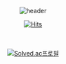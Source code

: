 <!--
**jjjjeeee/jjjjeeee** is a ✨ _special_ ✨ repository because its `README.md` (this file) appears on your GitHub profile.

Here are some ideas to get you started:

- 🔭 I’m currently working on ...
- 🌱 I’m currently learning ...
- 👯 I’m looking to collaborate on ...
- 🤔 I’m looking for help with ...
- 💬 Ask me about ...
- 📫 How to reach me: ...
- 😄 Pronouns: ...
- ⚡ Fun fact: ...
-->


<div align="center">
 
 
![header](https://capsule-render.vercel.app/api?type=waving&color=A3DCBE&height=250&section=header&text=yulaula%20&fontSize=90&animation=fadeIn&fontAlignY=38&desc=%20&descAlignY=62&descAlign=62)


 
[![Hits](https://hits.seeyoufarm.com/api/count/incr/badge.svg?url=https%3A%2F%2Fgithub.com%2Fjjjjeeee%2520%2F%2520Portfolio&count_bg=%23FFCFCF&title_bg=%23FC7F7F&icon=&icon_color=%23E7E7E7&title=hits&edge_flat=false)](https://github.com/jjjjeeee/Portfolio)

<!--  
### :computer: **Tech Stack** :computer:<br><hr>
##### :deciduous_tree: **used as the main**<br>
<img src="https://img.shields.io/badge/Java-007396?style=flat-square&logo=Java&logoColor=white"/></a>&nbsp;
<img src="https://img.shields.io/badge/HTML5-E34F26?style=flat-square&logo=HTML5&logoColor=white"/></a>&nbsp;
<img src="https://img.shields.io/badge/CSS3-1572B6?style=flat-square&logo=CSS3&logoColor=white"/></a>&nbsp;
<img src="https://img.shields.io/badge/JavaScript-F7DF1E?style=flat-square&logo=JavaScript&logoColor=white"/></a><br>
<img src="https://img.shields.io/badge/Bootstrap-7952B3?style=flat-square&logo=Bootstrap&logoColor=white"/></a>&nbsp;
<img src="https://img.shields.io/badge/Spring-6DB33F?style=flat-square&logo=Spring&logoColor=white"/></a>&nbsp;
<img src="https://img.shields.io/badge/Oracle-F80000?style=flat-square&logo=Oracle&logoColor=white"/></a><br>
<img src="https://img.shields.io/badge/Eclipse IDE-2C2255?style=flat-square&logo=Eclipse&logoColor=white"/></a>&nbsp;
<img src="https://img.shields.io/badge/Visual Studio Code-007ACC?style=flat-square&logo=VSCode&logoColor=white"/></a>&nbsp;
<img src="https://img.shields.io/badge/Apache Tomcat-F8DC75?style=flat-square&logo=Apache Tomcat&logoColor=white"/></a><br>


##### :seedling: **used at least once**<br>
<img src="https://img.shields.io/badge/C-A8B9CC?style=flat-square&logo=C&logoColor=white"/></a>&nbsp;
<img src="https://img.shields.io/badge/C++-00599C?style=flat-square&logo=C++&logoColor=white"/></a>

<br><br>

###  :dancers: **Cowork tools**<br><hr>
<img src="https://img.shields.io/badge/GitHub-181717?style=flat-square&logo=GitHub&logoColor=white"/></a>&nbsp;
<img src="https://img.shields.io/badge/Zoom-2D8CFF?style=flat-square&logo=Zoom&logoColor=white"/></a>&nbsp;
<img src="https://img.shields.io/badge/Slack-4A154B?style=flat-square&logo=Slack&logoColor=white"/></a>&nbsp;
<img src="https://img.shields.io/badge/Jira-0052CC?style=flat-square&logo=Jira&logoColor=white"/></a>

</div>
<br><br>

<div align="center">
-->
<!--
### :sparkles: Project <br><hr>
 
</div>

+ 로켓칩 Locatchip :rocket: <br>
내 주변 생필품 최저가 찾기 https://github.com/yulaula/locatchip_project
+ 캠퍼스 Camper's :tent: <br>
캠핑장 예약 및 캠핑용품 커머스 https://github.com/yulaula/campers_project
 -->

<br><br>
[![Solved.ac프로필](http://mazassumnida.wtf/api/v2/generate_badge?boj=yula_ula)](https://solved.ac/yula_ula)

